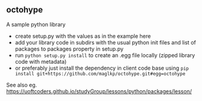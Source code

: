 ## octohype
A sample python library
- create setup.py with the values as in the example here 
- add your library code in subdirs with the usual python init files and list of packages to packages property in setup.py
- run `python setup.py install` to create an .egg file locally (zipped library code with metadata)
- or preferably just install the dependency in client code base using `pip install git+https://github.com/maglkp/octohype.git#egg=octohype`

See also eg. https://uoftcoders.github.io/studyGroup/lessons/python/packages/lesson/
